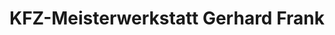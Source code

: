 ---
title: "KFZ-Meisterwerkstatt Gerhard Frank"
url: /luedenscheid/kfz-meisterwerkstatt-gerhard-frank/
shop: Autowerkstatt
---